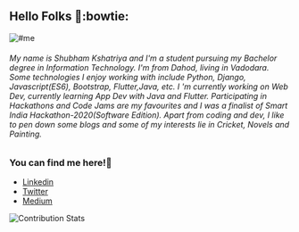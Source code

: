 ## Hello Folks 👋:bowtie:

![#me](url)
###### My name is Shubham Kshatriya and I'm a student pursuing my Bachelor degree in Information Technology. I'm from Dahod, living in Vadodara. Some technologies I enjoy working with include Python, Django, Javascript(ES6), Bootstrap, Flutter,Java, etc. I 'm currently working on Web Dev, currently learning App Dev with Java and Flutter. Participating in Hackathons and Code Jams are my favourites and I was a finalist of Smart India Hackathon-2020(Software Edition). Apart from coding and dev, I like to pen down some blogs and some of my interests lie in Cricket, Novels and Painting.

### You can find me here!:blue_heart:
- [Linkedin ](https://www.linkedin.com/in/shubhamkshatriya25/)
- [Twitter ](https://twitter.com/shubhHAM_)
- [ Medium ](https://medium.com/@shubhamkshatriya521)

![Contribution Stats](https://github-contribution-stats.vercel.app/api/?username=shubhamkshatriya25)
<!--
**shubhamkshatriya25/shubhamkshatriya25** is a ✨ _special_ ✨ repository because its `README.md` (this file) appears on your GitHub profile.

Here are some ideas to get you started:

- 🔭 I’m currently working on ...
- 🌱 I’m currently learning ...
- 👯 I’m looking to collaborate on ...
- 🤔 I’m looking for help with ...
- 💬 Ask me about ...
- 📫 How to reach me: ...
- 😄 Pronouns: ...
- ⚡ Fun fact: ...
-->
